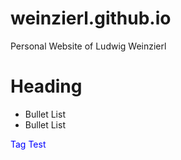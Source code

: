# weinzierl.github.io
Personal Website of Ludwig Weinzierl

# Heading

- Bullet List
- Bullet List

<div style="color:blue;">Tag Test</div>

